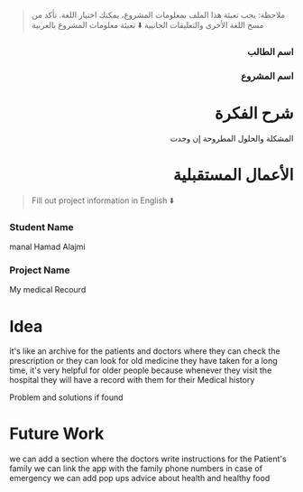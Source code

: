 > ملاحظة: يجب تعبئة هذا الملف بمعلومات المشروع، يمكنك اختيار اللغة. تأكد من مسح اللغة الأخرى والتعليقات الجانبية
> ⬇️ تعبئة معلومات المشروع بالعربية  
<div dir="rtl">

### اسم الطالب


### اسم المشروع


# شرح الفكرة
المشكلة والحلول المطروحة إن وجدت


# الأعمال المستقبلية


</div>

> Fill out project information in English ⬇️
### Student Name
manal Hamad Alajmi

### Project Name
My medical Recourd 
# Idea
it's like an archive for the patients and doctors where they can check the prescription or they  can look for old medicine they have taken for a long time, it's very helpful for older people because whenever they visit the hospital they will have a record with them for their Medical history

Problem and solutions if found 


# Future Work 
we can add a section where the doctors write instructions for the Patient's family
we can link the app with the family phone numbers in case of emergency 
we can add pop ups advice about health and healthy food 



